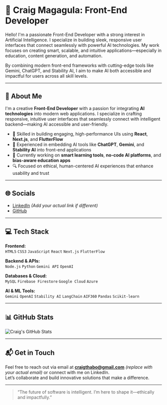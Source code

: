 # 👋 Craig Magagula: Front-End Developer

Hello! I'm a passionate Front-End Developer with a strong interest in Artificial Intelligence. I specialize in building sleek, responsive user interfaces that connect seamlessly with powerful AI technologies. My work focuses on creating smart, scalable, and intuitive applications—especially in education, content generation, and automation.

By combining modern front-end frameworks with cutting-edge tools like Gemini, ChatGPT, and Stability AI, I aim to make AI both accessible and impactful for users across all skill levels.

---

## 💫 About Me

I'm a creative **Front-End Developer** with a passion for integrating **AI technologies** into modern web applications. I specialize in crafting responsive, intuitive user interfaces that seamlessly connect with intelligent backend—making AI accessible and user-friendly.

- 🎨 Skilled in building engaging, high-performance UIs using **React**, **Next.js**, and **FlutterFlow**
- 🤖 Experienced in embedding AI tools like **ChatGPT**, **Gemini**, and **Stability AI** into front-end applications
- 🧠 Currently working on **smart learning tools**, **no-code AI platforms**, and **bias-aware education apps**
- 🔍 Focused on ethical, human-centered AI experiences that enhance usability and trust


---

## 🌐 Socials

- [LinkedIn](https://www.linkedin.com/in/craigmagagula) *(Add your actual link if different)*
- [GitHub](https://github.com/CraigMagagula)

---

## 💻 Tech Stack

**Frontend:**  
`HTML5` `CSS3` `JavaScript` `React` `Next.js` `FlutterFlow`   

**Backend & APIs:**  
`Node.js` `Python` `Gemini API` `OpenAI`  

**Databases & Cloud:**  
`MySQL` `Firebase Firestore` `Google Cloud` `Azure`  

**AI & ML Tools:**  
`Gemini` `OpenAI` `Stability AI` `LangChain` `AIF360` `Pandas` `Scikit-learn`  

---

## 📊 GitHub Stats

<!-- Add your GitHub stats card below -->
![Craig's GitHub Stats](https://github-readme-stats.vercel.app/api?username=CraigMagagula&show_icons=true&theme=radical)

---

## 📬 Get in Touch

Feel free to reach out via email at **craigthabo@gmail.com** *(replace with your actual email)* or connect with me on LinkedIn.  
Let’s collaborate and build innovative solutions that make a difference.

---

> “The future of software is intelligent. I’m here to shape it—ethically and impactfully.”

